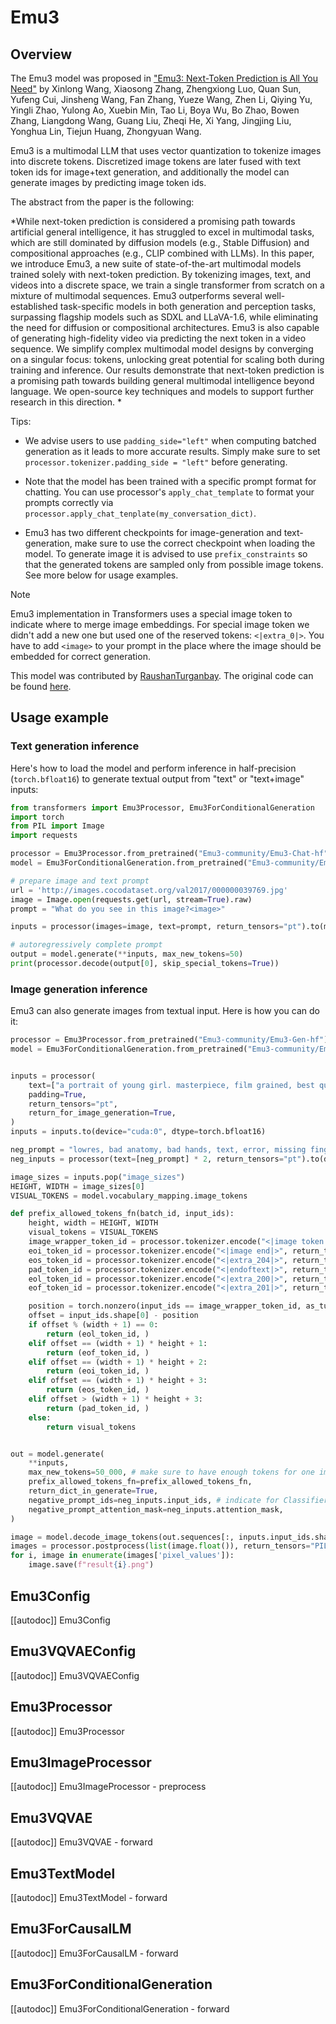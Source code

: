 <!--Copyright 2024 The HuggingFace Team. All rights reserved.

Licensed under the Apache License, Version 2.0 (the "License"); you may not use this file except in compliance with
the License. You may obtain a copy of the License at

http://www.apache.org/licenses/LICENSE-2.0

Unless required by applicable law or agreed to in writing, software distributed under the License is distributed on
an "AS IS" BASIS, WITHOUT WARRANTIES OR CONDITIONS OF ANY KIND, either express or implied. See the License for the
specific language governing permissions and limitations under the License.

⚠️ Note that this file is in Markdown but contain specific syntax for our doc-builder (similar to MDX) that may not be
rendered properly in your Markdown viewer.

-->

# Emu3

## Overview

The Emu3 model was proposed in ["Emu3: Next-Token Prediction is All You Need"](https://arxiv.org/abs/2409.18869) by Xinlong Wang, Xiaosong Zhang, Zhengxiong Luo, Quan Sun, Yufeng Cui, Jinsheng Wang, Fan Zhang, Yueze Wang, Zhen Li, Qiying Yu, Yingli Zhao, Yulong Ao, Xuebin Min, Tao Li, Boya Wu, Bo Zhao, Bowen Zhang, Liangdong Wang, Guang Liu, Zheqi He, Xi Yang, Jingjing Liu, Yonghua Lin, Tiejun Huang, Zhongyuan Wang.

Emu3 is a multimodal LLM that uses vector quantization to tokenize images into discrete tokens. Discretized image tokens are later fused with text token ids for image+text generation, and additionally the model can generate images by predicting image token ids. 


The abstract from the paper is the following:

*While next-token prediction is considered a promising path towards artificial general intelligence, it has struggled to excel in multimodal tasks, which are still dominated by diffusion models (e.g., Stable Diffusion) and compositional approaches (e.g., CLIP combined with LLMs). In this paper, we introduce Emu3, a new suite of state-of-the-art multimodal models trained solely with next-token prediction. By tokenizing images, text, and videos into a discrete space, we train a single transformer from scratch on a mixture of multimodal sequences. Emu3 outperforms several well-established task-specific models in both generation and perception tasks, surpassing flagship models such as SDXL and LLaVA-1.6, while eliminating the need for diffusion or compositional architectures. Emu3 is also capable of generating high-fidelity video via predicting the next token in a video sequence. We simplify complex multimodal model designs by converging on a singular focus: tokens, unlocking great potential for scaling both during training and inference. Our results demonstrate that next-token prediction is a promising path towards building general multimodal intelligence beyond language. We open-source key techniques and models to support further research in this direction.
*

Tips:

- We advise users to use `padding_side="left"` when computing batched generation as it leads to more accurate results. Simply make sure to set `processor.tokenizer.padding_side = "left"` before generating.

- Note that the model has been trained with a specific prompt format for chatting. You can use processor's `apply_chat_template` to format your prompts correctly via `processor.apply_chat_tenplate(my_conversation_dict)`.

- Emu3 has two different checkpoints for image-generation and text-generation, make sure to use the correct checkpoint when loading the model. To generate image it is advised to use `prefix_constraints` so that the generated tokens are sampled only from possible image tokens. See more below for usage examples.

> [!NOTE]
> Emu3 implementation in Transformers uses a special image token to indicate where to merge image embeddings. For special image token we didn't add a new one but used one of the reserved tokens: `<|extra_0|>`. You have to add `<image>` to your prompt in the place where the image should be embedded for correct generation.


This model was contributed by [RaushanTurganbay](https://huggingface.co/RaushanTurganbay).
The original code can be found [here](https://github.com/baaivision/Emu3).


## Usage example

### Text generation inference

Here's how to load the model and perform inference in half-precision (`torch.bfloat16`) to generate textual output from "text" or "text+image" inputs:

```python
from transformers import Emu3Processor, Emu3ForConditionalGeneration
import torch
from PIL import Image
import requests

processor = Emu3Processor.from_pretrained("Emu3-community/Emu3-Chat-hf")
model = Emu3ForConditionalGeneration.from_pretrained("Emu3-community/Emu3-Chat-hf", torch_dtype=torch.bfloat16, device_map="cuda")

# prepare image and text prompt
url = 'http://images.cocodataset.org/val2017/000000039769.jpg'
image = Image.open(requests.get(url, stream=True).raw)
prompt = "What do you see in this image?<image>"

inputs = processor(images=image, text=prompt, return_tensors="pt").to(model.device, dtype=torch.bfloat16)

# autoregressively complete prompt
output = model.generate(**inputs, max_new_tokens=50)
print(processor.decode(output[0], skip_special_tokens=True))
```

### Image generation inference

Emu3 can also generate images from textual input. Here is how you can do it:

```python
processor = Emu3Processor.from_pretrained("Emu3-community/Emu3-Gen-hf")
model = Emu3ForConditionalGeneration.from_pretrained("Emu3-community/Emu3-Gen-hf", torch_dtype="bfloat16", device_map="auto", attn_implementation="flash_attention_2")


inputs = processor(
    text=["a portrait of young girl. masterpiece, film grained, best quality.", "a dog running under the rain"],
    padding=True,
    return_tensors="pt",
    return_for_image_generation=True,
)
inputs = inputs.to(device="cuda:0", dtype=torch.bfloat16)

neg_prompt = "lowres, bad anatomy, bad hands, text, error, missing fingers, extra digit, fewer digits, cropped, worst quality, low quality, normal quality, jpeg artifacts, signature, watermark, username, blurry."
neg_inputs = processor(text=[neg_prompt] * 2, return_tensors="pt").to(device="cuda:0")

image_sizes = inputs.pop("image_sizes")
HEIGHT, WIDTH = image_sizes[0]
VISUAL_TOKENS = model.vocabulary_mapping.image_tokens

def prefix_allowed_tokens_fn(batch_id, input_ids):
    height, width = HEIGHT, WIDTH
    visual_tokens = VISUAL_TOKENS
    image_wrapper_token_id = processor.tokenizer.encode("<|image token|>", return_tensors="pt")[0].to(model.device)
    eoi_token_id = processor.tokenizer.encode("<|image end|>", return_tensors="pt")[0]
    eos_token_id = processor.tokenizer.encode("<|extra_204|>", return_tensors="pt")[0]
    pad_token_id = processor.tokenizer.encode("<|endoftext|>", return_tensors="pt")[0]
    eol_token_id = processor.tokenizer.encode("<|extra_200|>", return_tensors="pt")[0]
    eof_token_id = processor.tokenizer.encode("<|extra_201|>", return_tensors="pt")[0]

    position = torch.nonzero(input_ids == image_wrapper_token_id, as_tuple=True)[0][0]
    offset = input_ids.shape[0] - position
    if offset % (width + 1) == 0:
        return (eol_token_id, )
    elif offset == (width + 1) * height + 1:
        return (eof_token_id, )
    elif offset == (width + 1) * height + 2:
        return (eoi_token_id, )
    elif offset == (width + 1) * height + 3:
        return (eos_token_id, )
    elif offset > (width + 1) * height + 3:
        return (pad_token_id, )
    else:
        return visual_tokens


out = model.generate(
    **inputs,
    max_new_tokens=50_000, # make sure to have enough tokens for one image
    prefix_allowed_tokens_fn=prefix_allowed_tokens_fn,
    return_dict_in_generate=True,
    negative_prompt_ids=neg_inputs.input_ids, # indicate for Classifier-Free Guidance
    negative_prompt_attention_mask=neg_inputs.attention_mask,
)

image = model.decode_image_tokens(out.sequences[:, inputs.input_ids.shape[1]: ], height=HEIGHT, width=WIDTH)
images = processor.postprocess(list(image.float()), return_tensors="PIL.Image.Image") # internally we convert to np but it's not supported in bf16 precision
for i, image in enumerate(images['pixel_values']):
    image.save(f"result{i}.png")

```


## Emu3Config

[[autodoc]] Emu3Config

## Emu3VQVAEConfig

[[autodoc]] Emu3VQVAEConfig

## Emu3Processor

[[autodoc]] Emu3Processor

## Emu3ImageProcessor

[[autodoc]] Emu3ImageProcessor
    - preprocess

## Emu3VQVAE

[[autodoc]] Emu3VQVAE
    - forward

## Emu3TextModel

[[autodoc]] Emu3TextModel
    - forward

## Emu3ForCausalLM

[[autodoc]] Emu3ForCausalLM
    - forward

## Emu3ForConditionalGeneration

[[autodoc]] Emu3ForConditionalGeneration
    - forward
